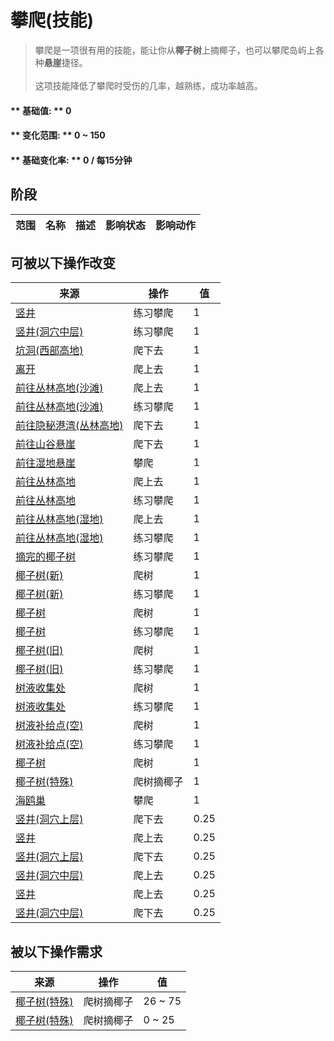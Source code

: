 # 攀爬(技能)  
> 攀爬是一项很有用的技能，能让你从<b>椰子树</b>上摘椰子，也可以攀爬岛屿上各种<b>悬崖</b>捷径。<br><br>这项技能降低了攀爬时受伤的几率，越熟练，成功率越高。  
  
#### ** 基础值: ** 0   
#### ** 变化范围: ** 0 ~ 150  
#### ** 基础变化率: ** 0 / 每15分钟  
## 阶段  
范围  |  名称  |  描述  |  影响状态  |  影响动作  
----  |  ----  |  ----  |  ----  |  ----  
## 可被以下操作改变  
来源  |  操作  |  值  
----  |  ----  |  ----  
[竖井](ShaftFloodedChamberToCrystalChamber.md)  |  练习攀爬  |  1  
[竖井(洞穴中层)](ShaftLowChamberToMidChamber.md)  |  练习攀爬  |  1  
[坑洞(西部高地)](HighlandHoleEntrance.md)  |  爬下去  |  1  
[离开](HighlandHoleExit.md)  |  爬上去  |  1  
[前往丛林高地(沙滩)](Path_CoveToJungleHighlands.md)  |  爬上去  |  1  
[前往丛林高地(沙滩)](Path_CoveToJungleHighlands.md)  |  练习攀爬  |  1  
[前往隐秘港湾(丛林高地)](Path_JungleHighlandsToCove.md)  |  爬下去  |  1  
[前往山谷悬崖](Path_JungleHighlandsToValley.md)  |  爬下去  |  1  
[前往湿地悬崖](Path_JungleHighlandsToWetlands.md)  |  攀爬  |  1  
[前往丛林高地](Path_ValleyToJungleHighlands.md)  |  爬上去  |  1  
[前往丛林高地](Path_ValleyToJungleHighlands.md)  |  练习攀爬  |  1  
[前往丛林高地(湿地)](Path_WetlandsToJungleHighlands.md)  |  爬上去  |  1  
[前往丛林高地(湿地)](Path_WetlandsToJungleHighlands.md)  |  练习攀爬  |  1  
[摘完的椰子树](PalmTreeCleared.md)  |  练习攀爬  |  1  
[椰子树(新)](PalmTreeNew.md)  |  爬树  |  1  
[椰子树(新)](PalmTreeNew.md)  |  练习攀爬  |  1  
[椰子树](PalmTreeNewMultiEventOld.md)  |  爬树  |  1  
[椰子树](PalmTreeNewMultiEventOld.md)  |  练习攀爬  |  1  
[椰子树(旧)](PalmTreeOld.md)  |  爬树  |  1  
[椰子树(旧)](PalmTreeOld.md)  |  练习攀爬  |  1  
[树液收集处](PalmTreeSapStation.md)  |  爬树  |  1  
[树液收集处](PalmTreeSapStation.md)  |  练习攀爬  |  1  
[树液补给点(空)](PalmTreeSapStationEmpty.md)  |  爬树  |  1  
[树液补给点(空)](PalmTreeSapStationEmpty.md)  |  练习攀爬  |  1  
[椰子树](PalmTree_IH.md)  |  爬树  |  1  
[椰子树(特殊)](PalmTree_Unique.md)  |  爬树摘椰子  |  1  
[海鸥巢](SeagullNest.md)  |  攀爬  |  1  
[竖井(洞穴上层)](ShaftCrystalChamberToFloodedChamber.md)  |  爬下去  |  0.25  
[竖井](ShaftFloodedChamberToCrystalChamber.md)  |  爬上去  |  0.25  
[竖井(洞穴上层)](ShaftHighChamberToMidChamber.md)  |  爬下去  |  0.25  
[竖井(洞穴中层)](ShaftLowChamberToMidChamber.md)  |  爬上去  |  0.25  
[竖井](ShaftMidChamberToHighChamber.md)  |  爬上去  |  0.25  
[竖井(洞穴中层)](ShaftMidChamberToLowChamber.md)  |  爬下去  |  0.25  
## 被以下操作需求  
来源  |  操作  |  值  
----  |  ----  |  ----  
[椰子树(特殊)](PalmTree_Unique.md)  |  爬树摘椰子  |  26 ~ 75  
[椰子树(特殊)](PalmTree_Unique.md)  |  爬树摘椰子  |  0 ~ 25  
